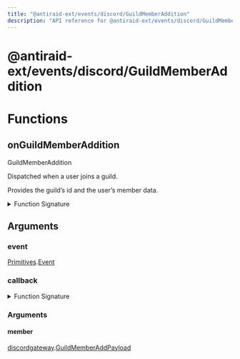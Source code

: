 ```yaml
---
title: "@antiraid-ext/events/discord/GuildMemberAddition"
description: "API reference for @antiraid-ext/events/discord/GuildMemberAddition"
---
```


<div id="@antiraid-ext/events/discord/GuildMemberAddition"></div>

# @antiraid-ext/events/discord/GuildMemberAddition

<div id="Functions"></div>

# Functions

<div id="onGuildMemberAddition"></div>

## onGuildMemberAddition

GuildMemberAddition



Dispatched when a user joins a guild.



Provides the guild’s id and the user’s member data.

<details>
<summary>Function Signature</summary>

```luau
--- GuildMemberAddition
---
--- Dispatched when a user joins a guild.
---
--- Provides the guild’s id and the user’s member data.
function onGuildMemberAddition(event: Primitives.Event, callback: (member: discordgateway.GuildMemberAddPayload) -> ()) end
```

</details>

<div id="Arguments"></div>

## Arguments

<div id="event"></div>

### event

[Primitives](#module.Primitives).[Event](#Event)



<div id="callback"></div>

### callback

<details>
<summary>Function Signature</summary>

```luau
callback: (member: discordgateway.GuildMemberAddPayload) -> ()
```

</details>

<div id="Arguments"></div>

### Arguments

<div id="member"></div>

#### member

[discordgateway](#module.discordgateway).[GuildMemberAddPayload](#GuildMemberAddPayload)



